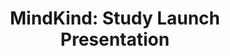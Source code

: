 ---
airtable_createdTime: '2022-09-23T13:26:04.000Z'
airtable_id: rec9m9CgHiQGUQxTi
link: https://www.youtube.com/watch?v=R4ZRPnvjfCQ
table: sources
title: 'MindKind: Study Launch Presentation'
---